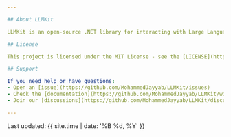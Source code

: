 ```yaml
---

## About LLMKit

LLMKit is an open-source .NET library for interacting with Large Language Models. It provides a unified interface for working with various LLM providers while maintaining thread safety and following best practices.

## License

This project is licensed under the MIT License - see the [LICENSE](https://github.com/MohammedJayyab/LLMKit/blob/main/LICENSE) file for details.

## Support

If you need help or have questions:
- Open an [issue](https://github.com/MohammedJayyab/LLMKit/issues)
- Check the [documentation](https://github.com/MohammedJayyab/LLMKit/wiki)
- Join our [discussions](https://github.com/MohammedJayyab/LLMKit/discussions)

---
```


Last updated: {{ site.time | date: '%B %d, %Y' }} 
